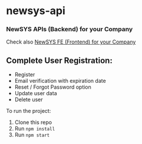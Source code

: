 # newsys-api

### NewSYS APIs (Backend) for your Company
Check also [NewSYS FE (Frontend) for your Company](https://github.com/lpkyrius/newsys-fe)
## Complete User Registration:
- Register
- Email verification with expiration date
- Reset / Forgot Password option
- Update user data
- Delete user

To run the project:

1. Clone this repo
2. Run `npm install`
3. Run `npm start`